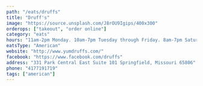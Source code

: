 ```yaml
---
path: "/eats/druffs"
title: "Druff's"
image: "https://source.unsplash.com/J8rOU9Igips/400x300"
orderops: ["takeout", "order online"]
category: "eats"
hours: "11am-2pm Monday. 10am-7pm Tuesday through Friday. 8am-7pm Saturday and Sunday"
eatsType: "American"
website: "http://www.yumdruffs.com/"
facebook: "https://www.facebook.com/druffs"
address: "331 Park Central East Suite 101 Springfield, Missouri 65806"
phone: "4177191719"
tags: ["american"]
---
```

